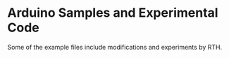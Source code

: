 Arduino Samples and Experimental Code
===

Some of the example files include modifications and experiments by RTH.




